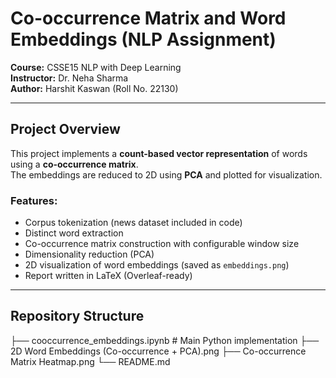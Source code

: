 # Co-occurrence Matrix and Word Embeddings (NLP Assignment)

**Course:** CSSE15 NLP with Deep Learning  
**Instructor:** Dr. Neha Sharma  
**Author:** Harshit Kaswan (Roll No. 22130)

---

##  Project Overview
This project implements a **count-based vector representation** of words using a **co-occurrence matrix**.  
The embeddings are reduced to 2D using **PCA** and plotted for visualization.  

### Features:
- Corpus tokenization (news dataset included in code)
- Distinct word extraction
- Co-occurrence matrix construction with configurable window size
- Dimensionality reduction (PCA)
- 2D visualization of word embeddings (saved as `embeddings.png`)
- Report written in LaTeX (Overleaf-ready)

---

##  Repository Structure
├── cooccurrence_embeddings.ipynb # Main Python implementation
├── 2D Word Embeddings (Co-occurrence + PCA).png 
├── Co-occurrence Matrix Heatmap.png
└── README.md
